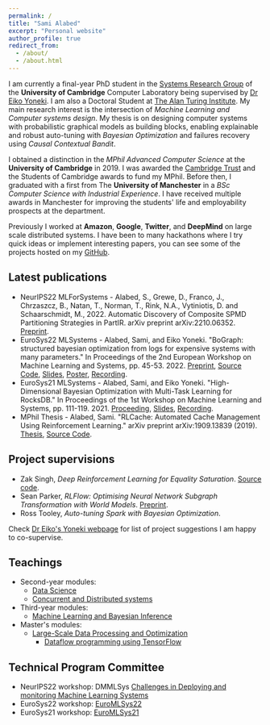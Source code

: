 ```yaml
---
permalink: /
title: "Sami Alabed"
excerpt: "Personal website"
author_profile: true
redirect_from: 
  - /about/
  - /about.html
---
```


I am currently a final-year PhD student in the [Systems Research Group](https://www.cl.cam.ac.uk/research/srg/netos/) of the **University of Cambridge** Computer Laboratory being supervised by [Dr Eiko Yoneki](https://www.cl.cam.ac.uk/~ey204/). I am also a Doctoral Student at [The Alan Turing Institute](https://www.turing.ac.uk/). My main research interest is the intersection of *Machine Learning and Computer systems design*. My thesis is on designing computer systems with probabilistic graphical models as building blocks, enabling explainable and robust auto-tuning with *Bayesian Optimization* and failures recovery using *Causal Contextual Bandit*.

I obtained a distinction in the *MPhil Advanced Computer Science* at the **University of Cambridge** in 2019. I was awarded the [Cambridge Trust](https://www.cambridgetrust.org/) and the Students of Cambridge awards to fund my MPhil. Before then, I graduated with a first from The **University of Manchester** in a *BSc Computer Science with Industrial Experience*. I have received multiple awards in Manchester for improving the students' life and employability prospects at the department.

Previously I worked at **Amazon**, **Google**, **Twitter**, and **DeepMind** on large scale distributed systems. I have been to many hackathons where I try quick ideas or implement interesting papers, you can see some of the projects hosted on my [GitHub](https://github.com/samialabed?tab=repositories).

Latest publications
-------

* NeurIPS22  MLForSystems -  Alabed, S., Grewe, D., Franco, J., Chrzaszcz, B., Natan, T., Norman, T., Rink, N.A., Vytiniotis, D. and Schaarschmidt, M., 2022. Automatic Discovery of Composite SPMD Partitioning Strategies in PartIR. arXiv preprint arXiv:2210.06352. [Preprint](https://arxiv.org/pdf/2210.06352.pdf).
* EuroSys22 MLSystems - Alabed, Sami, and Eiko Yoneki. "BoGraph: structured bayesian optimization from logs for expensive systems with many parameters." In Proceedings of the 2nd European Workshop on Machine Learning and Systems, pp. 45-53. 2022. [Preprint](https://arxiv.org/pdf/2112.08774.pdf), [Source Code](https://github.com/samialabed/BoGraph), [Slides](../files/slides/eurosys22_bograph.pdf), [Poster](../files/posters/eurosys22_bograph_poster.pdf), [Recording](https://www.youtube.com/watch?v=1VUUXlTX5q8).
* EuroSys21 MLSystems - Alabed, Sami, and Eiko Yoneki. "High-Dimensional Bayesian Optimization with Multi-Task Learning for RocksDB." In Proceedings of the 1st Workshop on Machine Learning and Systems, pp. 111-119. 2021. [Proceeding](https://dl.acm.org/doi/pdf/10.1145/3437984.3458841), [Slides](../files/slides/eurosys21_multi_task_bo_for_rocksdb.pdf), [Recording](https://www.youtube.com/watch?v=2FIEQaq5bKo).
* MPhil Thesis - Alabed, Sami. "RLCache: Automated Cache Management Using Reinforcement Learning." arXiv preprint arXiv:1909.13839 (2019). [Thesis](https://arxiv.org/pdf/1909.13839.pdf), [Source Code](https://github.com/samialabed/rlcache).

Project supervisions
-------

* Zak Singh, *Deep Reinforcement Learning for Equality Saturation*. [Source code](https://github.com/ZakSingh/omelette).
* Sean Parker, *RLFlow: Optimising Neural Network Subgraph Transformation with World Models*. [Preprint](https://arxiv.org/pdf/2205.01435.pdf).
* Ross Tooley, *Auto-tuning Spark with Bayesian Optimization*.

Check [Dr Eiko's Yoneki webpage](https://www.cl.cam.ac.uk/~ey204/teaching/Projects/2021_2022/) for list of project suggestions I am happy to co-supervise.

Teachings
-------

* Second-year modules:
  * [Data Science](https://www.cl.cam.ac.uk/teaching/2021/DataSci/)
  * [Concurrent and Distributed systems](https://www.cl.cam.ac.uk/teaching/2021/ConcDisSys/)
* Third-year modules:
  * [Machine Learning and Bayesian Inference](https://www.cl.cam.ac.uk/teaching/2021/MLBayInfer/)
* Master's modules:
  * [Large-Scale Data Processing and Optimization](https://www.cl.cam.ac.uk/~ey204/teaching/ACS/R244_2020_2021/)
    * [Dataflow programming using TensorFlow](https://github.com/samialabed/r244_dataflow_tutorial/blob/main/Dataflow_programming_using_TensorFlow_Student_Copy.ipynb)

Technical Program Committee
-------

* NeurIPS22 workshop: DMMLSys [Challenges in Deploying and monitoring Machine Learning Systems](https://sites.google.com/view/dmmlsys-neurips2022/home)
* EuroSys22 workshop: [EuroMLSys22](https://euromlsys.eu/#committees)
* EuroSys21 workshop: [EuroMLSys21](https://euromlsys.eu/#committees)
